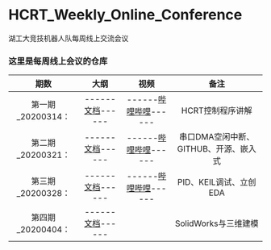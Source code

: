 # HCRT_Weekly_Online_Conference
 湖工大竞技机器人队每周线上交流会议

### 这里是每周线上会议的仓库

|   期数    |                   大纲                    |                          视频                          | 备注 |
| :-------: | :---------------------------------------: | :----------------------------------------------------: | :--: |
| 第一期_20200314： |         ------[文档](source/1_RC交流会大纲_20200314.md)------         |         ------[哔哩哔哩](https://www.bilibili.com/video/av97346306/)------         | HCRT控制程序讲解 |
| 第二期_20200321：  | ------[文档](source/2_RC交流会大纲_20200321.md)------ | ------[哔哩哔哩](https://www.bilibili.com/video/BV11E411c7Pu)------ | 串口DMA空闲中断、GITHUB、开源、嵌入式 |
| 第三期_20200328： | ------[文档](source/3_RC交流会大纲_20200328.md)------ | ------[哔哩哔哩](https://www.bilibili.com/video/BV1F7411X7Nv/)------ | PID、KEIL调试、立创EDA |
| 第四期_20200404： | ------[文档](source/4_RC交流会大纲_20200404.md)------ |  | SolidWorks与三维建模 |

